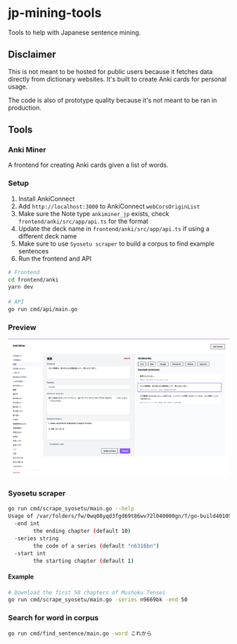 # jp-mining-tools

Tools to help with Japanese sentence mining. 

## Disclaimer

This is not meant to be hosted for public users because it fetches data directly from dictionary websites. It's built to create Anki cards for personal usage.

The code is also of prototype quality because it's not meant to be ran in production.

## Tools

### Anki Miner

A frontend for creating Anki cards given a list of words.


### Setup

1. Install AnkiConnect
2. Add `http://localhost:3000` to AnkiConnect `webCorsOriginList`
3. Make sure the Note type `ankiminer_jp` exists, check `frontend/anki/src/app/api.ts` for the format
4. Update the deck name in `frontend/anki/src/app/api.ts` if using a different deck name
5. Make sure to use `Syosetu scraper` to build a corpus to find example sentences
6. Run the frontend and API
  ```sh
  # Frontend
  cd frontend/anki
  yarn dev

  # API
  go run cmd/api/main.go
  ```

### Preview

![Anki Miner preview](docs/assets/anki_miner_preview.png)

### Syosetu scraper

```sh
go run cmd/scrape_syosetu/main.go --help
Usage of /var/folders/fw/0wq08yqd3fgd69t86wv72l040000gn/T/go-build4010932054/b001/exe/main:
  -end int
        the ending chapter (default 10)
  -series string
        the code of a series (default "n6316bn")
  -start int
        the starting chapter (default 1)
```

#### Example

```sh
# Download the first 50 chapters of Mushoku Tensei
go run cmd/scrape_syosetu/main.go -series n9669bk -end 50
```

### Search for word in corpus

```sh
go run cmd/find_sentence/main.go -word これから
```
